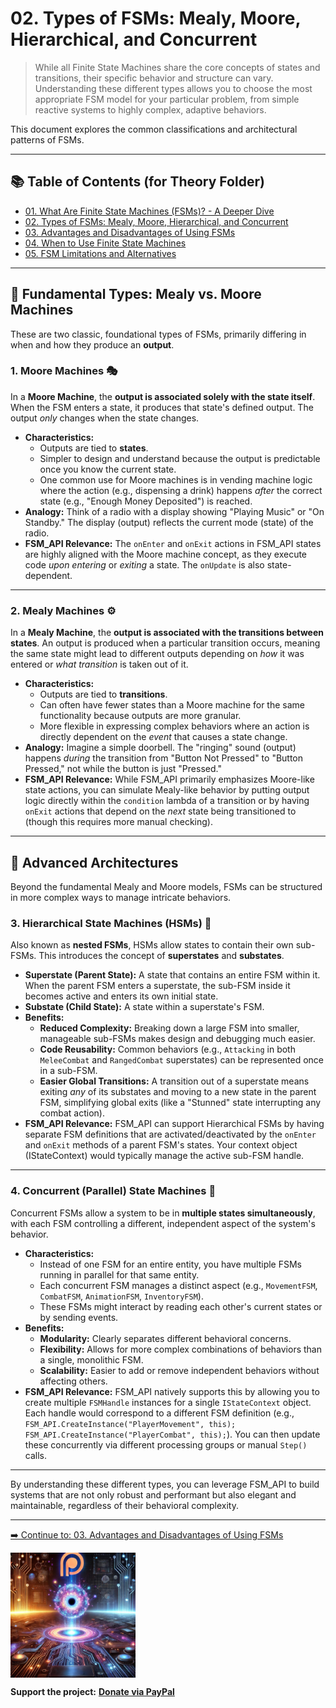 ﻿# 02. Types of FSMs: Mealy, Moore, Hierarchical, and Concurrent

> While all Finite State Machines share the core concepts of states and transitions, their specific behavior and structure can vary. Understanding these different types allows you to choose the most appropriate FSM model for your particular problem, from simple reactive systems to highly complex, adaptive behaviors.

This document explores the common classifications and architectural patterns of FSMs.

---

## 📚 Table of Contents (for Theory Folder)

* [01. What Are Finite State Machines (FSMs)? - A Deeper Dive](01_What_Are_FSMs.md)
* [02. Types of FSMs: Mealy, Moore, Hierarchical, and Concurrent](02_Types_Of_FSMs.md)
* [03. Advantages and Disadvantages of Using FSMs](03_Advantages_And_Disadvantages.md)
* [04. When to Use Finite State Machines](04_When_To_Use_FSMs.md)
* [05. FSM Limitations and Alternatives](05_FSM_Limitations_And_Alternatives.md)

---

## 🔬 Fundamental Types: Mealy vs. Moore Machines

These are two classic, foundational types of FSMs, primarily differing in when and how they produce an **output**.

### 1. **Moore Machines** 🎭

In a **Moore Machine**, the **output is associated solely with the state itself**. When the FSM enters a state, it produces that state's defined output. The output *only* changes when the state changes.

* **Characteristics:**
    * Outputs are tied to **states**.
    * Simpler to design and understand because the output is predictable once you know the current state.
    * One common use for Moore machines is in vending machine logic where the action (e.g., dispensing a drink) happens *after* the correct state (e.g., "Enough Money Deposited") is reached.
* **Analogy:** Think of a radio with a display showing "Playing Music" or "On Standby." The display (output) reflects the current mode (state) of the radio.
* **FSM_API Relevance:** The `onEnter` and `onExit` actions in FSM_API states are highly aligned with the Moore machine concept, as they execute code *upon entering* or *exiting* a state. The `onUpdate` is also state-dependent.



---

### 2. **Mealy Machines** ⚙️

In a **Mealy Machine**, the **output is associated with the transitions between states**. An output is produced when a particular transition occurs, meaning the same state might lead to different outputs depending on *how* it was entered or *what transition* is taken out of it.

* **Characteristics:**
    * Outputs are tied to **transitions**.
    * Can often have fewer states than a Moore machine for the same functionality because outputs are more granular.
    * More flexible in expressing complex behaviors where an action is directly dependent on the *event* that causes a state change.
* **Analogy:** Imagine a simple doorbell. The "ringing" sound (output) happens *during* the transition from "Button Not Pressed" to "Button Pressed," not while the button is just "Pressed."
* **FSM_API Relevance:** While FSM_API primarily emphasizes Moore-like state actions, you can simulate Mealy-like behavior by putting output logic directly within the `condition` lambda of a transition or by having `onExit` actions that depend on the *next* state being transitioned to (though this requires more manual checking).



---

## 🌳 Advanced Architectures

Beyond the fundamental Mealy and Moore models, FSMs can be structured in more complex ways to manage intricate behaviors.

### 3. **Hierarchical State Machines (HSMs)** 🌲

Also known as **nested FSMs**, HSMs allow states to contain their own sub-FSMs. This introduces the concept of **superstates** and **substates**.

* **Superstate (Parent State):** A state that contains an entire FSM within it. When the parent FSM enters a superstate, the sub-FSM inside it becomes active and enters its own initial state.
* **Substate (Child State):** A state within a superstate's FSM.
* **Benefits:**
    * **Reduced Complexity:** Breaking down a large FSM into smaller, manageable sub-FSMs makes design and debugging much easier.
    * **Code Reusability:** Common behaviors (e.g., `Attacking` in both `MeleeCombat` and `RangedCombat` superstates) can be represented once in a sub-FSM.
    * **Easier Global Transitions:** A transition out of a superstate means exiting *any* of its substates and moving to a new state in the parent FSM, simplifying global exits (like a "Stunned" state interrupting any combat action).
* **FSM_API Relevance:** FSM_API can support Hierarchical FSMs by having separate FSM definitions that are activated/deactivated by the `onEnter` and `onExit` methods of a parent FSM's states. Your context object (IStateContext) would typically manage the active sub-FSM handle.



---

### 4. **Concurrent (Parallel) State Machines** 👯

Concurrent FSMs allow a system to be in **multiple states simultaneously**, with each FSM controlling a different, independent aspect of the system's behavior.

* **Characteristics:**
    * Instead of one FSM for an entire entity, you have multiple FSMs running in parallel for that same entity.
    * Each concurrent FSM manages a distinct aspect (e.g., `MovementFSM`, `CombatFSM`, `AnimationFSM`, `InventoryFSM`).
    * These FSMs might interact by reading each other's current states or by sending events.
* **Benefits:**
    * **Modularity:** Clearly separates different behavioral concerns.
    * **Flexibility:** Allows for more complex combinations of behaviors than a single, monolithic FSM.
    * **Scalability:** Easier to add or remove independent behaviors without affecting others.
* **FSM_API Relevance:** FSM_API natively supports this by allowing you to create multiple `FSMHandle` instances for a single `IStateContext` object. Each handle would correspond to a different FSM definition (e.g., `FSM_API.CreateInstance("PlayerMovement", this); FSM_API.CreateInstance("PlayerCombat", this);`). You can then update these concurrently via different processing groups or manual `Step()` calls.



---

By understanding these different types, you can leverage FSM_API to build systems that are not only robust and performant but also elegant and maintainable, regardless of their behavioral complexity.

---

[➡️ Continue to: 03. Advantages and Disadvantages of Using FSMs](03_Advantages_And_Disadvantages.md)


<a href="https://www.patreon.com/TheSingularityWorkshop" target="_blank">
    <img src="Branding/TheSingularityWorkshop.png" alt="Support The Singularity Workshop on Patreon" height="200" style="display: block;">
</a>

**Support the project:** [**Donate via PayPal**](https://www.paypal.com/donate/?hosted_button_id=3Z7263LCQMV9J)